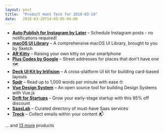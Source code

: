 ```yaml
---
layout: post
title:  "Product Hunt Tech for 2018-03-19"
date:   2018-03-20T14:05:05-04:00
---
```


* **[Auto Publish for Instagram by Later](https://www.producthunt.com/posts/auto-publish-for-instagram-by-later?utm_campaign=producthunt-api&utm_medium=api&utm_source=Application%3A+Daily+Digest+RSS+%28ID%3A+3202%29)** – Schedule Instagram posts - no notifications required!
* **[macOS UI Library](https://www.producthunt.com/posts/macos-ui-library?utm_campaign=producthunt-api&utm_medium=api&utm_source=Application%3A+Daily+Digest+RSS+%28ID%3A+3202%29)** – A comprehensive macOS UI Library, brought to you by Sketch
* **[AR Kitty](https://www.producthunt.com/posts/ar-kitty?utm_campaign=producthunt-api&utm_medium=api&utm_source=Application%3A+Daily+Digest+RSS+%28ID%3A+3202%29)** – Raising your own kitty on your smartphone
* **[Plus Codes by Google](https://www.producthunt.com/posts/plus-codes-by-google?utm_campaign=producthunt-api&utm_medium=api&utm_source=Application%3A+Daily+Digest+RSS+%28ID%3A+3202%29)** – Street addresses for places that don't have one 🗺️
* **[Deck UI Kit by InVision](https://www.producthunt.com/posts/deck-ui-kit-by-invision?utm_campaign=producthunt-api&utm_medium=api&utm_source=Application%3A+Daily+Digest+RSS+%28ID%3A+3202%29)** – A cross-platform UI kit for building card-based layouts
* **[Spdr](https://www.producthunt.com/posts/spdr?utm_campaign=producthunt-api&utm_medium=api&utm_source=Application%3A+Daily+Digest+RSS+%28ID%3A+3202%29)** – Read up to 1,000 words per minute with ease 🤓
* **[Vue Design System](https://www.producthunt.com/posts/vue-design-system?utm_campaign=producthunt-api&utm_medium=api&utm_source=Application%3A+Daily+Digest+RSS+%28ID%3A+3202%29)** – An open source tool for building Design Systems with Vue.js
* **[Drift for Startups](https://www.producthunt.com/posts/drift-for-startups?utm_campaign=producthunt-api&utm_medium=api&utm_source=Application%3A+Daily+Digest+RSS+%28ID%3A+3202%29)** – Grow your early-stage startup with this 95% off discount
* **[SaasLab](https://www.producthunt.com/posts/saaslab-31270d83-f68b-41b5-9637-7e15b49b0054?utm_campaign=producthunt-api&utm_medium=api&utm_source=Application%3A+Daily+Digest+RSS+%28ID%3A+3202%29)** – Curated directory of must-have Saas services
* **[Treck](https://www.producthunt.com/posts/treck?utm_campaign=producthunt-api&utm_medium=api&utm_source=Application%3A+Daily+Digest+RSS+%28ID%3A+3202%29)** – Collect emails within your content 📬

… and [13 more](https://www.producthunt.com/tech) products